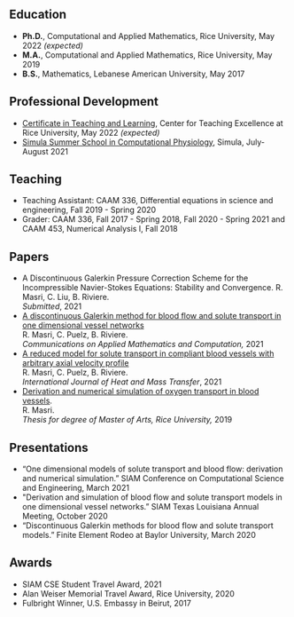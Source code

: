 ## Education 
- **Ph.D.**, Computational and Applied Mathematics, Rice University, May 2022 _(expected)_
- **M.A.**,  Computational and Applied Mathematics, Rice University, May 2019 
- **B.S.**,  Mathematics, Lebanese American University, May 2017 

## Professional Development 
- [Certificate in Teaching and Learning](https://cte.rice.edu/grads), Center for Teaching Excellence at Rice University, May 2022 _(expected)_ 
- [Simula Summer School in Computational Physiology](https://www.simula.no/education/courses/simula-summer-school-computational-physiology), Simula, July-August 2021 

## Teaching
- Teaching Assistant:  CAAM 336, Differential equations in science and engineering,
Fall 2019 - Spring 2020
- Grader:  CAAM 336, Fall 2017 - Spring 2018, Fall 2020 - Spring 2021 and CAAM 453, Numerical Analysis I, Fall 2018

## Papers 
-  A Discontinuous Galerkin Pressure Correction Scheme for the Incompressible Navier-Stokes Equations: Stability and Convergence.
R. Masri, C. Liu, B. Riviere.    
*Submitted*, 2021  
- [A discontinuous Galerkin method for blood flow and solute transport in one dimensional vessel networks](https://link.springer.com/article/10.1007/s42967-021-00126-5)  
R. Masri, C. Puelz, B. Riviere.  
*Communications on Applied Mathematics and Computation,* 2021
- [A reduced model for solute transport in compliant blood vessels with arbitrary axial velocity profile](https://www.sciencedirect.com/science/article/pii/S0017931021004828)  
R. Masri, C. Puelz, B. Riviere.   
*International Journal of Heat and Mass Transfer*, 2021 
- [Derivation and numerical simulation of oxygen transport in blood vessels](https://scholarship.rice.edu/handle/1911/107400).  
R. Masri.  
*Thesis for degree of Master of Arts, Rice University,* 2019 <!--[link to thesis](https://scholarship.rice.edu/handle/1911/107400).-->

## Presentations 
- “One dimensional models of solute transport and blood flow: derivation and numerical simulation.” SIAM Conference on Computational Science and Engineering, March 2021
- "Derivation and simulation of blood flow and solute transport models in one dimensional vessel networks.” SIAM Texas Louisiana Annual Meeting, October 2020
- “Discontinuous Galerkin methods for blood flow and solute transport models.” Finite Element Rodeo at Baylor University, March 2020

## Awards 
- SIAM CSE Student Travel Award, 2021
- Alan Weiser Memorial Travel Award, Rice University, 2020
- Fulbright Winner, U.S. Embassy in Beirut, 2017
